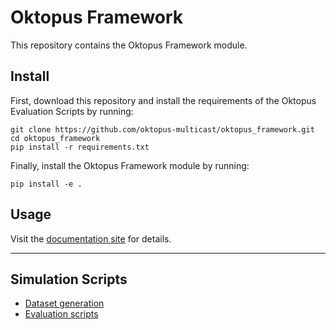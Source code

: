 # Oktopus Framework


This repository contains the Oktopus Framework module.

## Install

First, download this repository and install the requirements of the Oktopus Evaluation Scripts by running:

    git clone https://github.com/oktopus-multicast/oktopus_framework.git
    cd oktopus_framework
    pip install -r requirements.txt

Finally, install the Oktopus Framework module by running:

    pip install -e .

## Usage

Visit the [documentation site](https://oktopus-multicast.github.io/oktopus_site/docs/overview) for details.

---

## Simulation Scripts

* [Dataset generation](https://github.com/oktopus-multicast/oktopus_dataset-gen)
* [Evaluation scripts](https://github.com/oktopus-multicast/oktopus_eval-scripts)